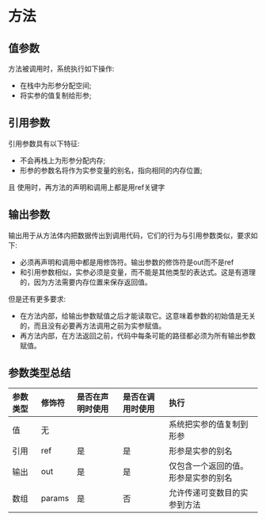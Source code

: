 # 方法
## 值参数
方法被调用时，系统执行如下操作:  
- 在栈中为形参分配空间;
- 将实参的值复制给形参;

## 引用参数
引用参数具有以下特征:  
- 不会再栈上为形参分配内存;
- 形参的参数名将作为实参变量的别名，指向相同的内存位置;  

且 使用时，再方法的声明和调用上都是用ref关键字  
## 输出参数
输出用于从方法体内把数据传出到调用代码，它们的行为与引用参数类似，要求如下:
- 必须再声明和调用中都是用修饰符。输出参数的修饰符是out而不是ref
- 和引用参数相似，实参必须是变量，而不能是其他类型的表达式。这是有道理的，因为方法需要内存位置来保存返回值。  

但是还有更多要求:
- 在方法内部，给输出参数赋值之后才能读取它。这意味着参数的初始值是无关的，而且没有必要再方法调用之前为实参赋值。  
- 再方法内部，在方法返回之前，代码中每条可能的路径都必须为所有输出参数赋值。  

## 参数类型总结
|参数类型|修饰符|是否在声明时使用|是否在调用时使用|执行|
|:--- |:---|:---|:---|:---|
|值|无|||系统把实参的值复制到形参|
|引用|ref|是|是|形参是实参的别名|
|输出|out|是|是|仅包含一个返回的值。形参是实参的别名|
|数组|params|是|否|允许传递可变数目的实参到方法|

